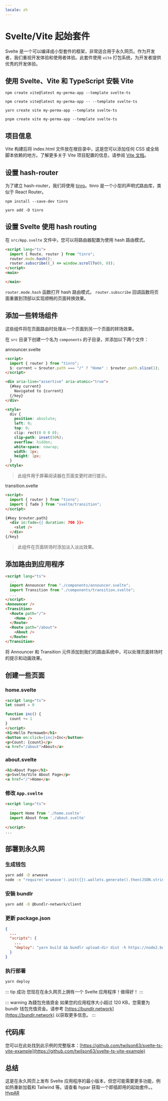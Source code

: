 ```yaml
---
locale: zh
---
```

# Svelte/Vite 起始套件

Svelte 是一个可以编译成小型套件的框架，非常适合用于永久网页。作为开发者，我们重视开发体验和使用者体验。此套件使用 `vite` 打包系统，为开发者提供优秀的开发体验。

## 使用 Svelte、Vite 和 TypeScript 安裝 Vite

<CodeGroup>
  <CodeGroupItem title="NPM v6">

```console
npm create vite@latest my-perma-app --template svelte-ts
```

  </CodeGroupItem>
  <CodeGroupItem title="NPM v7">

```console
npm create vite@latest my-perma-app -- --template svelte-ts
```

  </CodeGroupItem>
  <CodeGroupItem title="YARN">

```console
yarn create vite my-perma-app --template svelte-ts
```

  </CodeGroupItem>
  <CodeGroupItem title="PNPM">

```console
pnpm create vite my-perma-app --template svelte-ts
```

  </CodeGroupItem>
</CodeGroup>

## 项目信息

Vite 构建后将 index.html 文件放在根目录中，这是您可以添加任何 CSS 或全局脚本依赖的地方。了解更多关于 Vite 项目配置的信息，请参阅 [Vite 文档](https://vitejs.dev/guide/#index-html-and-project-root)。

## 设置 hash-router

为了建立 hash-router，我们将使用 [tinro](https://github.com/AlexxNB/tinro)。tinro 是一个小型的声明式路由库，类似于 React Router。
<CodeGroup>
  <CodeGroupItem title="NPM">

```console
npm install --save-dev tinro
```

  </CodeGroupItem>
  <CodeGroupItem title="YARN">

```console
yarn add -D tinro
```

  </CodeGroupItem>
</CodeGroup>

## 设置 Svelte 使用 hash routing

在 `src/App.svelte` 文件中，您可以将路由器配置为使用 hash 路由模式。

```html
<script lang="ts">
  import { Route, router } from "tinro";
  router.mode.hash();
  router.subscribe((_) => window.scrollTo(0, 0));
</script>
<main>

</main>
```

`router.mode.hash` 函数打开 hash 路由模式。
`router.subscribe` 回调函数将页面重置到顶部以实现顺畅的页面转换效果。

## 添加一些转场组件

这些组件将在页面路由时处理从一个页面到另一个页面的转场效果。

在 `src` 目录下创建一个名为 `components` 的子目录，并添加以下两个文件：

announcer.svelte

```html
<script>
  import { router } from "tinro";
  $: current = $router.path === "/" ? "Home" : $router.path.slice(1);
</script>

<div aria-live="assertive" aria-atomic="true">
  {#key current}
    Navigated to {current}
  {/key}
</div>

<style>
  div {
    position: absolute;
    left: 0;
    top: 0;
    clip: rect(0 0 0 0);
    clip-path: inset(50%);
    overflow: hidden;
    white-space: nowrap;
    width: 1px;
    height: 1px;
  }
</style>
```

> 此组件用于屏幕阅读器在页面变更时进行提示。

transition.svelte

```html
<script>
  import { router } from "tinro";
  import { fade } from "svelte/transition";
</script>

{#key $router.path}
  <div in:fade={{ duration: 700 }}>
    <slot />
  </div>
{/key}
```

> 此组件在页面转场时添加淡入淡出效果。

## 添加路由到应用程序

```html
<script lang="ts">
  ...
  import Announcer from "./components/announcer.svelte";
  import Transition from "./components/transition.svelte";
  ...
</script>
<Announcer />
<Transition>
  <Route path="/">
    <Home />
  </Route>
  <Route path="/about">
    <About />
  </Route>
</Transition>
```

将 Announcer 和 Transition 元件添加到我们的路由系统中，可以处理页面转场时的提示和动画效果。

## 创建一些页面

### home.svelte

```html
<script lang="ts">
let count = 0

function inc() {
  count += 1
}
</script>
<h1>Hello Permaweb</h1>
<button on:click={inc}>Inc</button>
<p>Count: {count}</p>
<a href="/about">About</a>
```

### about.svelte

```html
<h1>About Page</h1>
<p>Svelte/Vite About Page</p>
<a href="/">Home</a>
```

### 修改 `App.svelte`

```html
<script lang="ts">
  ...
  import Home from './home.svelte'
  import About from './about.svelte'
  
</script>
...
```

## 部署到永久网

### 生成钱包

```sh
yarn add -D arweave
node -e "require('arweave').init({}).wallets.generate().then(JSON.stringify).then(console.log.bind(console))" > wallet.json
```

### 安裝 bundlr

```sh
yarn add -D @bundlr-network/client
```

### 更新 package.json

```json
{
  ...
  "scripts": {
    ...
    "deploy": "yarn build && bundlr upload-dir dist -h https://node2.bundlr.network --wallet ./wallet.json -c arweave --index-file index.html --no-confirmation"
  }
}
```

### 执行部署

```sh
yarn deploy
```

::: tip 成功 
您现在在永久网页上拥有一个 Svelte 应用程序！做得好！
:::

::: warning 為錢包充值資金
如果您的应用程序大小超过 120 KB，您需要为 bundlr 钱包充值资金。请参考  [https://bundlr.network](https://bundlr.network) 以获取更多信息。
:::

## 代码库

您可以在此处找到此示例的完整版本：[https://github.com/twilson63/svelte-ts-vite-example](https://github.com/twilson63/svelte-ts-vite-example)

## 总结

这是在永久网页上发布 Svelte 应用程序的最小版本，但您可能需要更多功能，例如热重新加载和 Tailwind 等。请查看 hypar 获取一个即插即用的起始套件。。[HypAR](https://github.com/twilson63/hypar)
